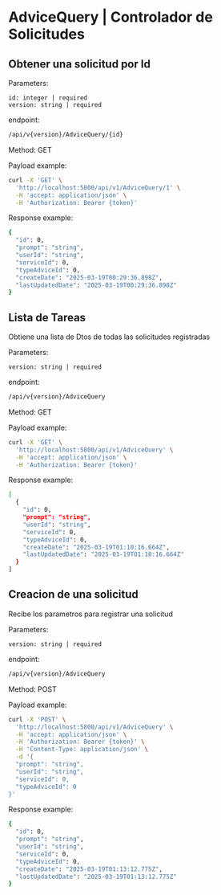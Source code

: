# AdviceQuery | Controlador de Solicitudes

## Obtener una solicitud por Id

Parameters:
```
id: integer | required
version: string | required
```

endpoint: 
```sh
/api/v{version}/AdviceQuery/{id} 
```

Method: GET

Payload example:

```sh
curl -X 'GET' \
  'http://localhost:5800/api/v1/AdviceQuery/1' \
  -H 'accept: application/json' \
  -H 'Authorization: Bearer {token}'
```

Response example:

```sh
{
  "id": 0,
  "prompt": "string",
  "userId": "string",
  "serviceId": 0,
  "typeAdviceId": 0,
  "createDate": "2025-03-19T00:29:36.898Z",
  "lastUpdatedDate": "2025-03-19T00:29:36.898Z"
}
```

## Lista de Tareas

Obtiene una lista de Dtos de todas las solicitudes registradas

Parameters:
```
version: string | required
```

endpoint: 
```sh
/api/v{version}/AdviceQuery
```

Method: GET

Payload example:

```sh
curl -X 'GET' \
  'http://localhost:5800/api/v1/AdviceQuery' \
  -H 'accept: application/json' \
  -H 'Authorization: Bearer {token}'
```

Response example:

```sh
[
  {
    "id": 0,
    "prompt": "string",
    "userId": "string",
    "serviceId": 0,
    "typeAdviceId": 0,
    "createDate": "2025-03-19T01:10:16.664Z",
    "lastUpdatedDate": "2025-03-19T01:10:16.664Z"
  }
]
```

## Creacion de una solicitud

Recibe los parametros para registrar una solicitud

Parameters:
```
version: string | required
```

endpoint: 
```sh
/api/v{version}/AdviceQuery
```

Method: POST

Payload example:

```sh
curl -X 'POST' \
  'http://localhost:5800/api/v1/AdviceQuery' \
  -H 'accept: application/json' \
  -H 'Authorization: Bearer {token}' \
  -H 'Content-Type: application/json' \
  -d '{
  "prompt": "string",
  "userId": "string",
  "serviceId": 0,
  "typeAdviceId": 0
}'
```

Response example:

```sh
{
  "id": 0,
  "prompt": "string",
  "userId": "string",
  "serviceId": 0,
  "typeAdviceId": 0,
  "createDate": "2025-03-19T01:13:12.775Z",
  "lastUpdatedDate": "2025-03-19T01:13:12.775Z"
}
```